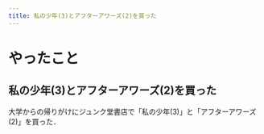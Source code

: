 ```yaml
---
title: 私の少年(3)とアフターアワーズ(2)を買った
---
```


# やったこと

## 私の少年(3)とアフターアワーズ(2)を買った

大学からの帰りがけにジュンク堂書店で「私の少年(3)」と「アフターアワーズ(2)」を買った．